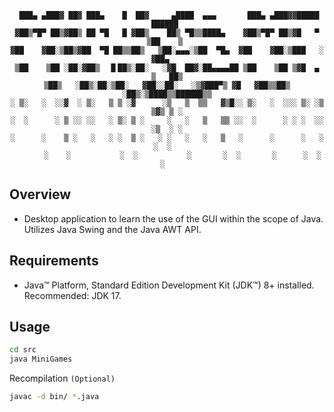 <div align='center'>

  ```
   ███▄ ▄███▓ ██▓ ███▄    █  ██▓     ▄████  ▄▄▄       ███▄ ▄███▓▓█████   ██████ 
  ▓██▒▀█▀ ██▒▓██▒ ██ ▀█   █ ▓██▒    ██▒ ▀█▒▒████▄    ▓██▒▀█▀ ██▒▓█   ▀ ▒██    ▒ 
  ▓██    ▓██░▒██▒▓██  ▀█ ██▒▒██▒   ▒██░▄▄▄░▒██  ▀█▄  ▓██    ▓██░▒███   ░ ▓██▄   
  ▒██    ▒██ ░██░▓██▒  ▐▌██▒░██░   ░▓█  ██▓░██▄▄▄▄██ ▒██    ▒██ ▒▓█  ▄   ▒   ██▒
  ▒██▒   ░██▒░██░▒██░   ▓██░░██░   ░▒▓███▀▒ ▓█   ▓██▒▒██▒   ░██▒░▒████▒▒██████▒▒
  ░ ▒░   ░  ░░▓  ░ ▒░   ▒ ▒ ░▓      ░▒   ▒  ▒▒   ▓▒█░░ ▒░   ░  ░░░ ▒░ ░▒ ▒▓▒ ▒ ░
  ░  ░      ░ ▒ ░░ ░░   ░ ▒░ ▒ ░     ░   ░   ▒   ▒▒ ░░  ░      ░ ░ ░  ░░ ░▒  ░ ░
  ░      ░    ▒ ░   ░   ░ ░  ▒ ░   ░ ░   ░   ░   ▒   ░      ░      ░   ░  ░  ░  
         ░    ░           ░  ░           ░       ░  ░       ░      ░  ░      ░  

  ```
</div>

## Overview
- Desktop application to learn the use of the GUI within the scope of Java. Utilizes Java Swing and the Java AWT API.

## Requirements
- Java™ Platform, Standard Edition Development Kit (JDK™) 8+ installed. Recommended: JDK 17.

## Usage
```sh
cd src
java MiniGames
```

Recompilation `(Optional)`
```bash
javac -d bin/ *.java
```
